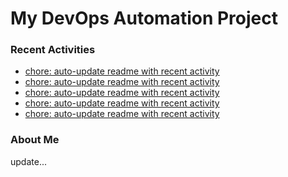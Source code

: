 # My DevOps Automation Project

### Recent Activities
<!-- activity:START -->
- [chore: auto-update readme with recent activity](https://github.com/kaigiii/mybowling-app/commit/b5dbd8fadad13cb5b19ccafad7523f8730de0c93)
- [chore: auto-update readme with recent activity](https://github.com/kaigiii/mybowling-app/commit/47c7cf8dcef706237639c9da267f02e447e43cde)
- [chore: auto-update readme with recent activity](https://github.com/kaigiii/mybowling-app/commit/5f21fd6aabe605d7815f9d179d038904e1551984)
- [chore: auto-update readme with recent activity](https://github.com/kaigiii/mybowling-app/commit/f8966108bb637073e5c0b4d36c224c12fa88e489)
- [chore: auto-update readme with recent activity](https://github.com/kaigiii/mybowling-app/commit/9e718235d35e67fa12eb034dff6f46c2d77ae367)
<!-- activity:END -->

### About Me
<!-- MYLINKS:START -->
<!-- MYLINKS:END -->

update...
